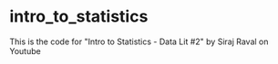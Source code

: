 # intro_to_statistics
This is the code for "Intro to Statistics - Data Lit #2" by Siraj Raval on Youtube 

